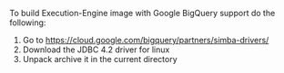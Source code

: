 To build Execution-Engine image with Google BigQuery support do the following:
1. Go to https://cloud.google.com/bigquery/partners/simba-drivers/ 
2. Download the JDBC 4.2 driver for linux
3. Unpack archive it in the current directory 
